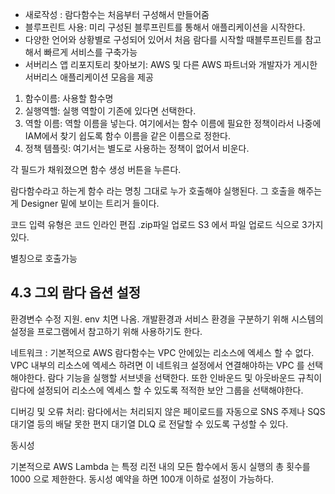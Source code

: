 - 새로작성 : 람다함수는 처음부터 구성해서 만들어줌
- 블루프린트 사용: 미리 구성된 블루프린트를 통해서 애플리케이션을 시작한다.
- 다양한 언어와 상황별로 구성되어 있어서 처음 람다를 시작할 때블루프린트를 참고해서 빠르게 서비스를 구축가능
- 서버리스 앱 리포지토리 찾아보기: AWS 및 다른 AWS 파트너와 개발자가 게시한 서버리스 애플리케이션 모음을 제공


1. 함수이름: 사용할 함수명
2. 실행역핼: 실행 역할이 기존에 있다면 선택한다. 
3. 역할 이름: 역할 이름을 넣는다. 여기에서는 함수 이름에 필요한 정책이라서 나중에 IAM에서 찾기 쉽도록 함수 이름을 같은 이름으로 정한다.
4. 정책 템플릿: 여기서는 별도로 사용하는 정책이 없어서 비운다.

각 필드가 채워졌으면 함수 생성 버튼을 누른다.



람다함수라고 하는게 함수 라는 명칭 그대로 누가 호출해야 실행된다. 그 호출을 해주는게 Designer 밑에 보이는 트리거 들이다.



코드 입력 유형은 코드 인라인 편집 .zip파일 업로드 S3 에서 파일 업로드 식으로 3가지 있다.



별칭으로 호출가능

## 4.3 그외 람다 옵션 설정

환경변수 수정 지원. env 치면 나옴. 개발환경과 서비스 환경을 구분하기 위해 시스템의 설정을 프로그램에서 참고하기 위해 사용하기도 한다. 

네트워크 : 기본적으로 AWS 람다함수는 VPC 안에있는 리소스에 엑세스 할 수 없다. VPC 내부의 리소스에 엑세스 하려면 이 네트워크 설정에서 연결해야하는 VPC 를 선택해야한다. 람다 기능을 실행할 서브넷을 선택한다. 또한 인바운드 및 아웃바운드 규칙이 람다에 설정되어 리소스에 엑세스 할 수 있도록 적적한 보안 그룹을 선택해야한다. 

디버깅 및 오류 처리: 람다에서는 처리되지 않은 페이로드를 자동으로 SNS 주제나 SQS 대기열 등의 배달 못한 편지 대기열 DLQ 로 전달할 수 있도록 구성할 수 있다. 

동시성

기본적으로 AWS Lambda 는 특정 리전 내의 모든 함수에서 동시 실행의 총 횟수를 1000 으로 제한한다. 동시성 예약을 하면 100개 이하로 설정이 가능하다. 